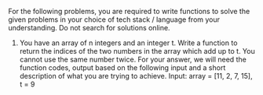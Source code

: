 For the following problems, you are required to write functions to solve the given 
problems in your choice of tech stack / language from your understanding. 
Do not search for solutions online. 
 
1. You have an array of n integers and an integer t. 
Write a function to return the indices of the two numbers in the array which add up to t.
You cannot use the same number twice. 
For your answer, we will need the function codes, output based on the following input 
and a short description of what you are trying to achieve.
  Input: array = [11, 2, 7, 15], t = 9 